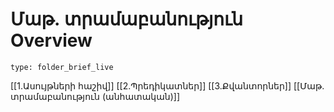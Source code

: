 # Մաթ․ տրամաբանություն Overview
 
```ccard
type: folder_brief_live
```
 
[[1.Ասույթների հաշիվ]]
[[2.Պրեդիկատներ]]
[[3.Քվանտորներ]]
[[Մաթ․ տրամաբանություն (անհատական)]]
